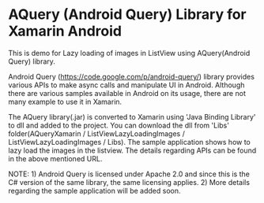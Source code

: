 AQuery (Android Query) Library for Xamarin Android
==================================================

This is demo for Lazy loading of images in ListView using AQuery(Android Query) library.

Android Query (https://code.google.com/p/android-query/) library provides various APIs to make async calls and manipulate UI in Android. Although there are various samples available in Android on its usage, there are not many example to use it in Xamarin.

The AQuery library(.jar) is converted to Xamarin using 'Java Binding Library' to dll and added to the project. You can download the dll from 'Libs' folder(AQueryXamarin / ListViewLazyLoadingImages / ListViewLazyLoadingImages / Libs). The sample application shows how to lazy load the images in the listview. The details regarding APIs can be found in the above mentioned URL.

NOTE: 1) Android Query is licensed under Apache 2.0 and since this is the C# version of the same library, the same licensing applies.
      2) More details regarding the sample application will be added soon.
